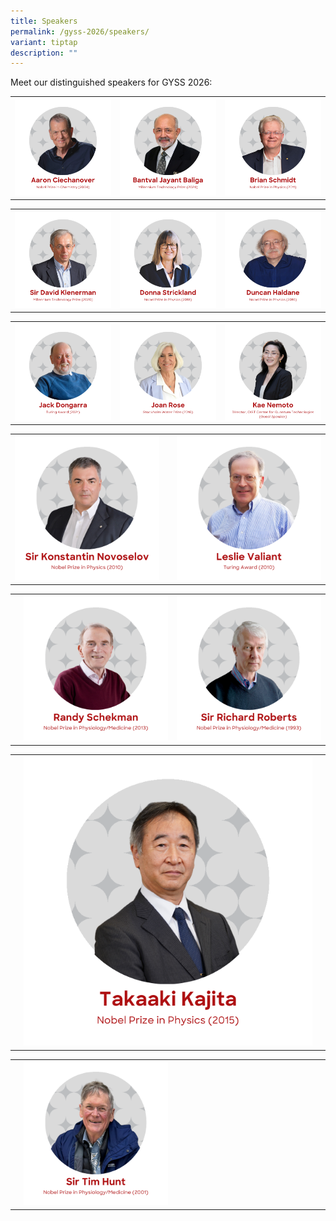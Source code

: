 ```yaml
---
title: Speakers
permalink: /gyss-2026/speakers/
variant: tiptap
description: ""
---
```

<p>Meet our distinguished speakers for GYSS 2026:</p>
<table style="minWidth: 75px">
<colgroup>
<col>
<col>
<col>
</colgroup>
<tbody>
<tr>
<th rowspan="1" colspan="1"><a class="isomer-image-wrapper" href="/gyss-2026/speakers/aaron-ciechanover/"><img style="width: 100%;" height="auto" width="100%" alt="Aaron Ciechanover" src="/images/GYSS 2026/Aaron_Ciechanover___2026.png"></a>
</th>
<th rowspan="1" colspan="1"><a class="isomer-image-wrapper" href="gyss-2026/speakers/bantval-jayant-baliga/"><img style="width: 100%" height="auto" width="100%" alt="Bantval Jayant Baliga" src="/images/GYSS 2026/Bantval_Jayant_Baliga___2026.png"></a>
</th>
<th rowspan="1" colspan="1"><a class="isomer-image-wrapper" href="/gyss-2026/speakers/brian-schmidt/"><img style="width: 100%" height="auto" width="100%" alt="Brian Schmidt" src="/images/GYSS 2026/Brian_Schmidt___2026.png"></a>
</th>
</tr>
</tbody>
</table>
<table style="minWidth: 75px">
<colgroup>
<col>
<col>
<col>
</colgroup>
<tbody>
<tr>
<th rowspan="1" colspan="1"><a class="isomer-image-wrapper" href="/gyss-2026/speakers/david-klenerman/"><img style="width: 100%" height="auto" width="100%" alt="Sir David Klenerman" src="/images/GYSS 2026/Sir_David_Klenerman___2026.png"></a>
</th>
<th rowspan="1" colspan="1"><a class="isomer-image-wrapper" href="/gyss-2026/speakers/donna-strickland/"><img style="width: 100%" height="auto" width="100%" alt="Donna Strickland" src="/images/GYSS 2026/Donna_Strickland___2026.png"></a>
</th>
<th rowspan="1" colspan="1"><a class="isomer-image-wrapper" href="/gyss-2026/speakers/duncan-haldane/"><img style="width: 100%" height="auto" width="100%" alt="Duncan Haldane" src="/images/GYSS 2026/Duncan_Haldane___2026.png"></a>
</th>
</tr>
</tbody>
</table>
<table style="minWidth: 75px">
<colgroup>
<col>
<col>
<col>
</colgroup>
<tbody>
<tr>
<th rowspan="1" colspan="1"><a class="isomer-image-wrapper" href="/gyss-2026/speakers/jack-dongarra/"><img style="width: 100%" height="auto" width="100%" alt="Jack Dongarra" src="/images/GYSS 2026/Jack_Dongarra___2026.png"></a>
</th>
<th rowspan="1" colspan="1"><a class="isomer-image-wrapper" href="/gyss-2026/speakers/joan-rose/"><img style="width: 100%" height="auto" width="100%" alt="Joan Rose" src="/images/GYSS 2026/Joan_Rose___2026.png"></a>
</th>
<th rowspan="1" colspan="1"><a class="isomer-image-wrapper" href="gyss-2026/speakers/kae-nemoto/"><img style="width: 100%" height="auto" width="100%" alt="Kae Nemoto" src="/images/GYSS 2026/Kae_Nemoto_2026.png"></a>
</th>
</tr>
</tbody>
</table>
<table style="minWidth: 75px">
<colgroup>
<col>
<col>
<col>
</colgroup>
<tbody>
<tr>
<td rowspan="1" colspan="1"><a class="isomer-image-wrapper" href="/gyss-2026/speakers/konstantin-novoselov/"><img style="width: 100%" height="auto" width="100%" alt="Sir Konstantin Novoselov" src="/images/GYSS 2026/Sir_Konstantin_Novoselov___2026.png"></a>
</td>
<td rowspan="1" colspan="1">
<p></p>
</td>
<td rowspan="1" colspan="1"><a class="isomer-image-wrapper" href="/gyss-2026/speakers/leslie-valiant/"><img style="width: 100%" height="auto" width="100%" alt="Leslie Valiant" src="/images/GYSS 2026/Leslie_Valiant___2026.png"></a>
</td>
</tr>
</tbody>
</table>
<table style="minWidth: 75px">
<colgroup>
<col>
<col>
<col>
</colgroup>
<tbody>
<tr>
<th rowspan="1" colspan="1">
<p></p>
</th>
<th rowspan="1" colspan="1"><a class="isomer-image-wrapper" href="/gyss-2026/speakers/randy-schekman/"><img style="width: 100%" height="auto" width="100%" alt="Randy Schekman" src="/images/GYSS 2026/Randy_Schekman___2026.png"></a>
</th>
<th rowspan="1" colspan="1"><a class="isomer-image-wrapper" href="/gyss-2026/speakers/richard-roberts/"><img style="width: 100%" height="auto" width="100%" alt="Sir Richard Roberts" src="/images/GYSS 2026/Sir_Richard_Roberts___2026.png"></a>
</th>
</tr>
</tbody>
</table>
<table style="minWidth: 75px">
<colgroup>
<col>
<col>
<col>
</colgroup>
<tbody>
<tr>
<th rowspan="1" colspan="1">
<p></p>
</th>
<th rowspan="1" colspan="1"><a class="isomer-image-wrapper" href="/gyss-2026/speakers/takaaki-kajita/"><img style="width: 100%;" height="auto" width="100%" alt="Takaaki Kajita" src="/images/GYSS 2026/Takaaki_Kajita___2026.png"></a>
</th>
<th rowspan="1" colspan="1">
<p></p>
</th>
</tr>
</tbody>
</table>
<table style="minWidth: 75px">
<colgroup>
<col>
<col>
<col>
</colgroup>
<tbody>
<tr>
<td rowspan="1" colspan="1">
<p></p>
</td>
<td rowspan="1" colspan="1"><a class="isomer-image-wrapper" href="/gyss-2026/speakers/tim-hunt/"><img style="width: 50%;" height="auto" width="100%" alt="Sir Tim Hunt" src="/images/GYSS 2026/Sir_Tim_Hunt___2026.png"></a>
</td>
<td rowspan="1" colspan="1">
<p></p>
</td>
</tr>
</tbody>
</table>
<p></p>